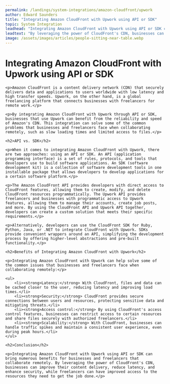 ```yaml
---
permalink: /landings/system-integrations/amazon-cloudfront/upwork
author: Edward Saunders
title: "Integrating Amazon CloudFront with Upwork using API or SDK"
topic: System Integration
leadhead: "Integrating Amazon CloudFront with Upwork using API or SDK can bring numerous benefits for businesses and freelancers that collaborate remotely"
leadtext: "By leveraging the power of CloudFront's CDN, businesses can improve their content delivery, reduce latency, and enhance security, while freelancers can have improved access to the resources they need to get the job done."
image: /assets/images/articles/people-sitting-near-table.webp
---
```

<div class="arttext">	<h1>Integrating Amazon CloudFront with Upwork using API or SDK</h1>

	<p>Amazon CloudFront is a content delivery network (CDN) that securely delivers data and applications to users worldwide with low latency and high transfer speeds. Upwork, on the other hand, is a global freelancing platform that connects businesses with freelancers for remote work.</p>

	<p>By integrating Amazon CloudFront with Upwork through API or SDK, businesses that use Upwork can benefit from the reliability and speed of Amazon's CDN. This integration can solve some of the common problems that businesses and freelancers face when collaborating remotely, such as slow loading times and limited access to files.</p>

	<h2>API vs. SDK</h2>

	<p>When it comes to integrating Amazon CloudFront with Upwork, there are two approaches: using an API or SDK. An API (application programming interface) is a set of rules, protocols, and tools that developers use to build software applications. An SDK (software development kit) is a collection of software development tools in one installable package that allows developers to develop applications for a certain software platform.</p>

	<p>The Amazon CloudFront API provides developers with direct access to CloudFront features, allowing them to create, modify, and delete CloudFront resources programmatically. The Upwork API provides freelancers and businesses with programmatic access to Upwork features, allowing them to manage their accounts, create job posts, and more. By using the CloudFront API and Upwork API together, developers can create a custom solution that meets their specific requirements.</p>

	<p>Alternatively, developers can use the CloudFront SDK for Ruby, Python, Java, or .NET to integrate CloudFront with Upwork. SDKs provide convenient wrappers around an API, simplifying the development process by offering higher-level abstractions and pre-built functionality.</p>

	<h2>Benefits of Integrating Amazon CloudFront with Upwork</h2>

	<p>Integrating Amazon CloudFront with Upwork can help solve some of the common issues that businesses and freelancers face when collaborating remotely:</p>

	<ul>
		<li><strong>Latency:</strong> With CloudFront, files and data can be cached closer to the user, reducing latency and improving load times.</li>
		<li><strong>Security:</strong> CloudFront provides secure connections between users and resources, protecting sensitive data and mitigating threats.</li>
		<li><strong>Access control:</strong> By using CloudFront's access control features, businesses can restrict access to certain resources and share files securely with authorized freelancers.</li>
		<li><strong>Scalability:</strong> With CloudFront, businesses can handle traffic spikes and maintain a consistent user experience, even during peak hours.</li>
	</ul>

	<h2>Conclusion</h2>

	<p>Integrating Amazon CloudFront with Upwork using API or SDK can bring numerous benefits for businesses and freelancers that collaborate remotely. By leveraging the power of CloudFront's CDN, businesses can improve their content delivery, reduce latency, and enhance security, while freelancers can have improved access to the resources they need to get the job done.</p>
</div>